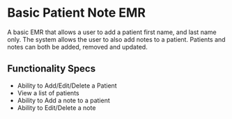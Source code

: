 # Basic Patient Note EMR

A basic EMR that allows a user to add a patient first name, and last name only. The system allows the user to also add notes to a patient. Patients and notes can both be added, removed and updated.

## Functionality Specs
* Ability to Add/Edit/Delete a Patient
* View a list of patients
* Ability to Add a note to a patient
* Ability to Edit/Delete a note
